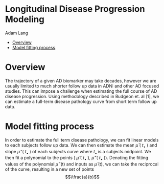 Longitudinal Disease Progression Modeling
================
Adam Lang

-   [Overview](#overview)
-   [Model fitting process](#model-fitting-process)

Overview
========

The trajectory of a given AD biomarker may take decades, however we are
usually limited to much shorter follow up data in ADNI and other AD
focused studies. This can impose a challenge when estimating the full
course of AD disease progression. Using methodology described in Budgeon
et. al \[1\], we can estimate a full-term disease pathology curve from
short term follow up data.

Model fitting process
=====================

In order to estimate the full term disease pathology, we can fit linear
models to each subjects follow up data. We can then estimate the mean
*μ̂*
(
*t*<sub>•</sub>
) and slope
*μ̂*
‘(
*t*<sub>•</sub>
) of each subjects curve where
*t*<sub>•</sub>
is a subjects midpoint. We then fit a polynomial to the points (
*μ̂*
(
*t*<sub>•</sub>
),
*μ̂*
’(
*t*<sub>•</sub>
)). Denoting the fitting values of the polynomial
*μ̂*
’(t) and inputs as
*μ̂*
(t), we can take the reciprocal of the curve, resulting in a new set of
points
$$\\frac{a}{b}$$
